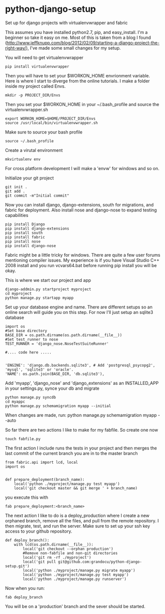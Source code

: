 python-django-setup
===================

Set up for django projects with virtualenvwrapper and fabric


This assumes you have installed python2.7, pip, and easy_install.  I'm a beginner so take it easy on me.  Most of this is taken from a blog I
found (http://www.jeffknupp.com/blog/2012/02/09/starting-a-django-project-the-right-way/),  I've made some small changes for my setup.

You will need to get virtualenvwrapper

    pip install virtualenvwrapper

Then you will have to set your $WORKON_HOME envrionment variable.  Here is where I start to diverge from the online tutorials.  I make a folder inside my project called Envs.

    mkdir -p PROJECT_DIR/Envs

Then you set your $WORKON_HOME in your ~/.bash_profile and source the virtualenvwrapper.sh

    export WORKON_HOME=$HOME/PROJECT_DIR/Envs
    source /usr/local/bin/virtualenvwrapper.sh

Make sure to source your bash profile

    source ~/.bash_profile

Create a virutal environment

    mkvirtualenv env

For cross platform development I will make a 'envw' for windows and so on.

Initialize your git project 

    git init .
    git add .
    git commit -m"Initial commit"

Now you can install django, django-extensions, south for migrations, and fabric for deployment.  Also install nose and django-nose to expand testing capabilities

    pip install Django
    pip install django-extensions
    pip install south
    pip install fabric
    pip install nose
    pip install django-nose

Fabric might be a little tricky for windows.  There are quite a few user forums mentioning compiler issues.  My experience is if you have Visual Studio C++ 2008 install and you run vcvars64.bat before running pip install you will be okay.

This is where we start our project and app

    django-addmin.py startproject myproject
    cd myproject
    python manage.py startapp myapp

Set up your database engine and name.  There are different setups so an online search will guide you on this step.
For now I'll just setup an sqlite3 database

    import os
    #Set base directory
    BASE_DIR = os.path.dirname(os.path.dirname(__file__))
    #Set test_runner to nose
    TEST_RUNNER = 'django_nose.NoseTestSuiteRunner'

    #.... code here .....


    'ENGINE': 'django.db.backends.sqlite3', # Add 'postgresql_psycopg2', 'mysql', 'sqlite3' or 'oracle'.
    'NAME': os.path.join(BASE_DIR, 'db.sqlite3'),


Add 'myapp', 'django_nose' and 'django_extensions' as an INSTALLED_APP in your settings.py, synce your db and migrate

    python manage.py syncdb
    cd myappc
    python manage.py schemamigration myapp --initial

When changes are made, run:
    python manage.py schemamigration myapp --auto


So far there are two actions I like to make for my fabfile.  So create one now

    touch fabfile.py

The first action I include runs the tests in your project and then merges the last commit of the current branch you are in
to the master branch

````
from fabric.api import lcd, local
import os


def prepare_deployment(branch_name):
    local('python ./myproject/manage.py test myapp')
    local('git checkout master && git merge ' + branch_name)
````

you execute this with

    fab prepare_deployment:<branch_name>

The next action I like to do is a deploy_production where I create a new orphaned branch, remove all the files, and pull from the
remote repository.  I then migrate, test, and run the server.  Make sure to set up your ssh key access to your github repository.

````
def deploy_branch():
    with lcd(os.path.dirname(__file__)):
        local('git checkout --orphan production')
        #Remove non-fabfile and non-git directories
        local('git rm -rf ./myproject')
        local('git pull git@github.com:grandocu/python-django-setup.git')
        local('python ./myproject/manage.py migrate myapp')
        local('python ./myproject/manage.py test myapp')
        local('python ./myproject/manage.py runserver')
````

Now when you run:

    fab deploy_branch

You will be on a 'production' branch and the sever should be started.